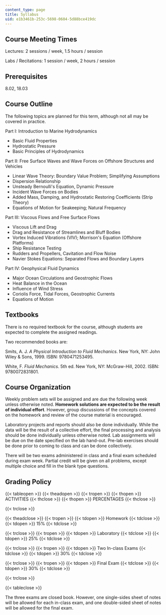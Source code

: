```yaml
---
content_type: page
title: Syllabus
uid: e1b3461b-253c-5698-0604-5d88bce419dc
---
```


Course Meeting Times
--------------------

Lectures: 2 sessions / week, 1.5 hours / session

Labs / Recitations: 1 session / week, 2 hours / session

Prerequisites
-------------

8.02, 18.03

Course Outline
--------------

The following topics are planned for this term, although not all may be covered in practice.

Part I: Introduction to Marine Hydrodynamics

*   Basic Fluid Properties
*   Hydrostatic Pressure
*   Basic Principles of Hydrodynamics

Part II: Free Surface Waves and Wave Forces on Offshore Structures and Vehicles

*   Linear Wave Theory: Boundary Value Problem; Simplifying Assumptions
*   Dispersion Relationship
*   Unsteady Bernoulli's Equation, Dynamic Pressure
*   Incident Wave Forces on Bodies
*   Added Mass, Damping, and Hydrostatic Restoring Coefficients (Strip Theory)
*   Equations of Motion for Seakeeping; Natural Frequency

Part III: Viscous Flows and Free Surface Flows

*   Viscous Lift and Drag
*   Drag and Resistance of Streamlines and Bluff Bodies
*   Vortex Induced Vibrations (VIV); Morrison's Equation (Offshore Platforms)
*   Ship Resistance Testing
*   Rudders and Propellers, Cavitation and Flow Noise
*   Navier Stokes Equations: Separated Flows and Boundary Layers

Part IV: Geophysical Fluid Dynamics

*   Major Ocean Circulations and Geostrophic Flows
*   Heat Balance in the Ocean
*   Influence of Wind Stress
*   Coriolis Force, Tidal Forces, Geostrophic Currents
*   Equations of Motion

Textbooks
---------

There is no required textbook for the course, although students are expected to complete the assigned readings.

Two recommended books are:

Smits, A. J. _A Physical Introduction to Fluid Mechanics_. New York, NY: John Wiley & Sons, 1999. ISBN: 9780471253495.

White, F. _Fluid Mechanics_. 5th ed. New York, NY: McGraw-Hill, 2002. ISBN: 9780072831801.

Course Organization
-------------------

Weekly problem sets will be assigned and are due the following week unless otherwise noted. **Homework solutions are expected to be the result of individual effort**. However, group discussions of the concepts covered on the homework and review of the course material is encouraged.

Laboratory projects and reports should also be done individually. While the data will be the result of a collective effort, the final processing and analysis should be done individually unless otherwise noted. Lab assignments will be due on the date specified on the lab hand-out. Pre-lab exercises should be done prior to coming to class and can be done collectively.

There will be two exams administered in class and a final exam scheduled during exam week. Partial credit will be given on all problems, except multiple choice and fill in the blank type questions.

Grading Policy
--------------

{{< tableopen >}}
{{< theadopen >}}
{{< tropen >}}
{{< thopen >}}
ACTIVITIES
{{< thclose >}}
{{< thopen >}}
PERCENTAGES
{{< thclose >}}

{{< trclose >}}

{{< theadclose >}}
{{< tropen >}}
{{< tdopen >}}
Homework
{{< tdclose >}}
{{< tdopen >}}
15%
{{< tdclose >}}

{{< trclose >}}
{{< tropen >}}
{{< tdopen >}}
Laboratory
{{< tdclose >}}
{{< tdopen >}}
25%
{{< tdclose >}}

{{< trclose >}}
{{< tropen >}}
{{< tdopen >}}
Two In-class Exams
{{< tdclose >}}
{{< tdopen >}}
30%
{{< tdclose >}}

{{< trclose >}}
{{< tropen >}}
{{< tdopen >}}
Final Exam
{{< tdclose >}}
{{< tdopen >}}
30%
{{< tdclose >}}

{{< trclose >}}

{{< tableclose >}}

  

The three exams are closed book. However, one single-sides sheet of notes will be allowed for each in-class exam, and one double-sided sheet of notes will be allowed for the final exam.